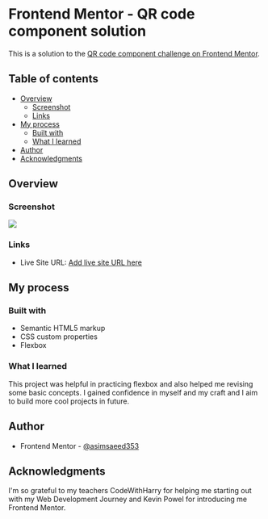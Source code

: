 # Frontend Mentor - QR code component solution

This is a solution to the [QR code component challenge on Frontend Mentor](https://www.frontendmentor.io/challenges/qr-code-component-iux_sIO_H).

## Table of contents

- [Overview](#overview)
  - [Screenshot](#screenshot)
  - [Links](#links)
- [My process](#my-process)
  - [Built with](#built-with)
  - [What I learned](#what-i-learned)
- [Author](#author)
- [Acknowledgments](#acknowledgments)


## Overview

### Screenshot

![](./project-ss.jpg.jpg)

### Links

- Live Site URL: [Add live site URL here](https://your-live-site-url.com)

## My process

### Built with

- Semantic HTML5 markup
- CSS custom properties
- Flexbox

### What I learned

This project was helpful in practicing flexbox and also helped me revising some basic concepts. I gained confidence in myself and my craft and I aim to build more cool projects in future.

## Author

- Frontend Mentor - [@asimsaeed353](https://www.frontendmentor.io/profile/asimsaeed353)

## Acknowledgments

I'm so grateful to my teachers CodeWithHarry for helping me starting out with my Web Development Journey and Kevin Powel for introducing me Frontend Mentor.
